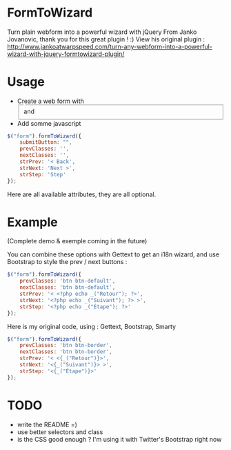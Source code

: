 FormToWizard
==========================
Turn plain webform into a powerful wizard with jQuery
From Janko Jovanovic, thank you for this great plugin ! :)
View his original plugin : http://www.jankoatwarpspeed.com/turn-any-webform-into-a-powerful-wizard-with-jquery-formtowizard-plugin/

Usage
==========================
- Create a web form with <fieldset /> and <legend /> 
- Add somme javascript
```javascript
$("form").formToWizard({
	submitButton: "",
	prevClasses: '',
	nextClasses: '',
	strPrev: '< Back',
	strNext: 'Next >',
	strStep: 'Step'
});
```
Here are all available attributes, they are all optional.

Example
==========================
(Complete demo & exemple coming in the future)

You can combine these options with Gettext to get an i18n wizard, and use Bootstrap to style the prev / next buttons :
```javascript
$("form").formToWizard({
	prevClasses: 'btn btn-default',
	nextClasses: 'btn btn-default',
	strPrev: '< <?php echo _("Retour"); ?>',
	strNext: '<?php echo _("Suivant"); ?> >',
	strStep: '<?php echo _("Étape"); ?>'
});
```

Here is my original code, using : Gettext, Bootstrap, Smarty
```javascript
$("form").formToWizard({
	prevClasses: 'btn btn-border',
	nextClasses: 'btn btn-border',
	strPrev: '< <{_("Retour")}>',
	strNext: '<{_("Suivant")}> >',
	strStep: '<{_("Étape")}>'
});
```


TODO
==========================
- write the README =)
- use better selectors and class
- is the CSS good enough ? I'm using it with Twitter's Bootstrap right now